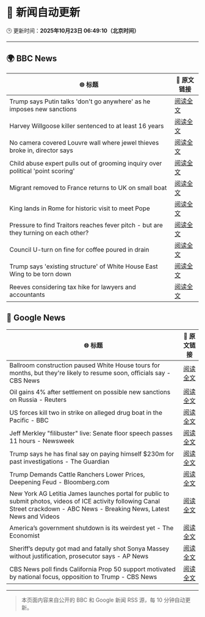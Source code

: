 # 🧠 新闻自动更新

🕒 更新时间：**2025年10月23日 06:49:10（北京时间）**

---

## 🌍 BBC News

| 🌐 标题 | 🔗 原文链接 |
|--------|-------------|
| Trump says Putin talks 'don't go anywhere' as he imposes new sanctions | [阅读全文](https://www.bbc.com/news/articles/cd6758pn6ylo?at_medium=RSS&at_campaign=rss) |
| Harvey Willgoose killer sentenced to at least 16 years | [阅读全文](https://www.bbc.com/news/articles/cvg7ezmly8lo?at_medium=RSS&at_campaign=rss) |
| No camera covered Louvre wall where jewel thieves broke in, director says | [阅读全文](https://www.bbc.com/news/articles/c9d6e2wv884o?at_medium=RSS&at_campaign=rss) |
| Child abuse expert pulls out of grooming inquiry over political 'point scoring' | [阅读全文](https://www.bbc.com/news/articles/c629zvnd5lno?at_medium=RSS&at_campaign=rss) |
| Migrant removed to France returns to UK on small boat | [阅读全文](https://www.bbc.com/news/articles/clykzx43v0po?at_medium=RSS&at_campaign=rss) |
| King lands in Rome for historic visit to meet Pope | [阅读全文](https://www.bbc.com/news/articles/c07mzye39djo?at_medium=RSS&at_campaign=rss) |
| Pressure to find Traitors reaches fever pitch - but are they turning on each other? | [阅读全文](https://www.bbc.com/news/articles/c87415422zdo?at_medium=RSS&at_campaign=rss) |
| Council U-turn on fine for coffee poured in drain | [阅读全文](https://www.bbc.com/news/articles/cg435gg66gpo?at_medium=RSS&at_campaign=rss) |
| Trump says 'existing structure' of White House East Wing to be torn down | [阅读全文](https://www.bbc.com/news/articles/czxn7lwzx5po?at_medium=RSS&at_campaign=rss) |
| Reeves considering tax hike for lawyers and accountants | [阅读全文](https://www.bbc.com/news/articles/c0mxwg70gkeo?at_medium=RSS&at_campaign=rss) |

## 📰 Google News

| 🌐 标题 | 🔗 原文链接 |
|--------|-------------|
| Ballroom construction paused White House tours for months, but they're likely to resume soon, officials say - CBS News | [阅读全文](https://news.google.com/rss/articles/CBMieEFVX3lxTE1rU1pRTS1iMjlxdHhXSUZtWWFndVNQdVdLWEs5S09uUkI2VUEyRVBMTmRmakJkM3F0UFNmN0pCQWtpbW9XcHk2eFJjeWFqNHJpcmFkQXNQSGNWNlpoUm1wNHV2NVFTVmlZa1dIN08wYVljNkVQVDBRStIBfkFVX3lxTE90cnIxS2ZwaW55dDRRN0JwdGR6bW5EMmU2NzBlZE85SUxrQVRRbE1zcm9SY05tbUV5N0RXOWJtXzhBeXI5Z3V2OTMwaGtXeEYtME11YWRUT0o5S0dTUF9JMHI0a1FHTmV2cDd0LW1lNllWUUN2ckFSdTlqR0FOdw?oc=5) |
| Oil gains 4% after settlement on possible new sanctions on Russia - Reuters | [阅读全文](https://news.google.com/rss/articles/CBMiugFBVV95cUxQcnBYMGdsTnNjRjd6elBoYW5TUzhMdzBEZjBEZ1RCNVE5VjlPRWJlU1hNdE12RlloWGVtYmlBR0lQczBtb3FmcFhfbHlzUnp0MVF3blNQZm9qUXVHNmRxMm02cnl6ZEY4dEpMT1BXS005U3hLUXJMTEdpSHFuUUwwN3V3aUs3TWVZQWJaNnJIZGN0cEIzbXR4VVY1eE14ODI0ajJ6WVhpTlIwZktNOHoyZWV5MkJKQV9IUnc?oc=5) |
| US forces kill two in strike on alleged drug boat in the Pacific - BBC | [阅读全文](https://news.google.com/rss/articles/CBMiWkFVX3lxTE0tcEE2c1lnTXBuZm93cEZmLW50OEt6ODZ3SlZoNC1rd2pucDVNU041TWV0WkNIQm85U211aW1yLXhUZnJXNzRfeFdYd2hLRlh1ODlhd3k0blF5UdIBX0FVX3lxTE9FVlRxbm5ZTXdUSUJTQTJOSEZDZW9wMlVGMVlDUnJTU0FMaElnRm9fR2V2RFdJNXlLVXB5RHFOQWJaUUJTcHB2djk2cWQxbXlVV3ZjNU5OajVfcVpGMFlz?oc=5) |
| Jeff Merkley "filibuster" live: Senate floor speech passes 11 hours - Newsweek | [阅读全文](https://news.google.com/rss/articles/CBMikgFBVV95cUxQdVkyRnhhWjE4WjQtTF9aRkJBOVRONWFlTXdEdUVzUERkYVBFVW1QSlZwZEpnM08zSlZvVUNYSmZUR3Vma2FRQVBxOU0yNjBYaWhYYmxwcTQyQ3M0RC1DbzNhTDcxckRIZTFiOUVjRXB6dWRIbEZuczVTdlVBMDdSaHdjT1dUODI5YzFBVzNXNGVfUQ?oc=5) |
| Trump says he has final say on paying himself $230m for past investigations - The Guardian | [阅读全文](https://news.google.com/rss/articles/CBMilgFBVV95cUxOV3FGaFpTLW8zakpQa0FlR1B5TkRHaENGYktDVVhkaFpoY1FsblE4ZVlWa0k0bTBsaEctd3RjQUNFdEJnTzVsdUdlRkxLTEtUdi1yazNHOWNJMzNKQlgxbkVFY2FJZFZsaWlId2RNRFcwTy0tSHRCZWZDTlVQSnZFSXRLYmFYZjdYd3JmbE1ObDk2dmN5bGc?oc=5) |
| Trump Demands Cattle Ranchers Lower Prices, Deepening Feud - Bloomberg.com | [阅读全文](https://news.google.com/rss/articles/CBMirAFBVV95cUxPeWJIeXlMa25iZHAzb0dBMi1hRmphbERyZWtseXE2ZVBBZXlxOTRIeldHQ2dYaWpjVkN0R1RxVTNJVEh1eWJDQkxwYzlrQ3IzWG1IcDA2eVZZY1VXVTNwN0tkQVFQNXJic3NMNWpaVXRDX3NYRGVXMzRMWnh6MU05anMwNGd4RE4yZDdkYUFrclFzMlR2c1FMaDBldVkwQW5UM2oyb3JEcFJxVkt1?oc=5) |
| New York AG Letitia James launches portal for public to submit photos, videos of ICE activity following Canal Street crackdown - ABC News - Breaking News, Latest News and Videos | [阅读全文](https://news.google.com/rss/articles/CBMiowFBVV95cUxPc282LThiaktwdHp4cGh5Q3ZsaHplQWI2MHgwZ2VSOWJFV2NTMmcyb2lZTkpYRk9EMmN2NFoxR2NsLXg3QmFodjVJMGwtcmplUndWbTk4eGgyVWJxaS1HaWdNV2k4eUZVdWdaMzZOOUQtcm9Hb3FBT09ab29GcWFqc1E1Mnhxdm5Ec3lXMUZTc0FnazBuRjl3YUlMb3cxWFd6NlY40gGoAUFVX3lxTE1oTzBVVFVQRVRhelhua0FFT1J0dlRuZVlxc1RrbHMwTWl5SXlvZUl0ZlMxMHgzMUx3TUFDZE1SRGlMQ2pjY0dYZDE5dUxfNUtCOGQ5Um9Zc1lhQTJSR01FT0NnRzJ5TDhDeFZoNkcyNUw3VW1BX1lCelhLSDFDZFY1WWJjMmRSUWFLQmZuY0x1b2x5SnNaVXM4amlIOHc0OHlvVlNzazhVQQ?oc=5) |
| America’s government shutdown is its weirdest yet - The Economist | [阅读全文](https://news.google.com/rss/articles/CBMioAFBVV95cUxQYlVkTVpBVEQtemtUTlA5d1hXZ2JYbXFNOWJNS2NwU2h5X0pZNU0zeTlBakhHcXcwcHYwMFJtWlRjekdqMkJpbTNlN2R0ZzVUMnlvTk90eklJTzdhcGRPYUJDU19TV1p6X0tvZzA3MDFTOXh2QWRCNlR0MlF2QUNiaEIxNUhFbXZjWk5kdGtLWF9BM2xIYy02QlZyYTNtMUgt?oc=5) |
| Sheriff’s deputy got mad and fatally shot Sonya Massey without justification, prosecutor says - AP News | [阅读全文](https://news.google.com/rss/articles/CBMiqwFBVV95cUxPTGJLSUxBQ1RMeEdkS25nTDdGX3U4dUVndEQ2c1g2Z0VuMFRlX2xrX2Y1cVRsazhCXzZ6bzRITDI2Uk9LN3dfSGVCV2NkNU52RktJMmlCb0ZXTVYtV0Q3LWtqclVZTE1WUkRVV2oxOTBkWXRKWTFYeU5BeEp3N0pXZlNSRUFxZ25JbXZaUk5PWjFuVDZaRm9kTllLd3dRNENiTU43NTRvaU0zLUE?oc=5) |
| CBS News poll finds California Prop 50 support motivated by national focus, opposition to Trump - CBS News | [阅读全文](https://news.google.com/rss/articles/CBMiigFBVV95cUxNVVNlM0NINlZZdjl6LVphcnBLU0FYR3J2ZmpUUzdlemUxaXBaNFVLeHVCYl81ZXdFM1ZlajdBOVJ2LUJteFFqa18yOHAtcVRLWEMxVC1HLUNMaHZOZERtSkI5a0lYaEJPc0pZZFNYM2x6NWVwTG1Da0x3NGpnbDk3THBXbkVuNGpvV2fSAY8BQVVfeXFMTXljMmJNYWJpM1k1WDZTcTRkRk5CNUlLYkxYcXZpNmNwUl9VM05HdF9TcVFQNmpSenVZdGg0dlB2emtfTGpzTllrU1RMQTZRekdWUkp6aUNVZHpuTFYwZHZoSG9hUi1yRzRHX0NBSFdxak5BVExUSzZTVkNYYUV6blhmMk84Y29fOWtKd0tzOVk?oc=5) |

---
> 本页面内容来自公开的 BBC 和 Google 新闻 RSS 源，每 10 分钟自动更新。